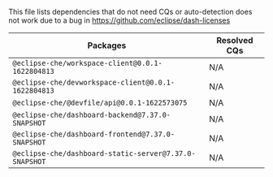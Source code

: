 This file lists dependencies that do not need CQs or auto-detection does not work due to a bug in https://github.com/eclipse/dash-licenses

| Packages | Resolved CQs |
| --- | --- |
| `@eclipse-che/workspace-client@0.0.1-1622804813` | N/A |
| `@eclipse-che/devworkspace-client@0.0.1-1622804813` | N/A |
| `@eclipse-che/@devfile/api@0.0.1-1622573075` | N/A |
| `@eclipse-che/dashboard-backend@7.37.0-SNAPSHOT` | N/A |
| `@eclipse-che/dashboard-frontend@7.37.0-SNAPSHOT` | N/A |
| `@eclipse-che/dashboard-static-server@7.37.0-SNAPSHOT` | N/A |
